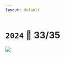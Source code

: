 ```yaml
---
layout: default
---
```


# `2024` <Marker class="text-orange-400">🫢 33/35</Marker>

<div class="circelgraph">
	<!-- 1 -->
	<logos-ubuntu class="circel" style="transform: rotate(291.176deg) translate(250px) rotate(-291.176deg);" />
	<!-- 2 -->
	<logos-nginx class="circel" style="transform: rotate(312.353deg) translate(250px) rotate(-312.353deg);" />
	<!-- 3 -->
	<logos-mysql class="circel" style="transform: rotate(333.529deg) translate(250px) rotate(-333.529deg);" />
	<!-- 4 -->
	<logos-php class="circel" style="transform: rotate(354.706deg) translate(250px) rotate(-354.706deg);" />
	<!-- 5 -->
	<logos-docker-icon class="circel" style="transform: rotate(375.882deg) translate(250px) rotate(-375.882deg);" />
	<!-- 6 -->
	<logos-nodejs-icon class="circel" style="transform: rotate(397.059deg) translate(250px) rotate(-397.059deg);" />
	<!-- 7 -->
	<logos-npm-icon class="circel" style="transform: rotate(418.235deg) translate(250px) rotate(-418.235deg);" />
	<!-- 8 -->
	<logos-webpack class="circel" style="transform: rotate(439.412deg) translate(250px) rotate(-439.412deg);" />
	<!-- 9 -->
	<logos-typescript-icon-round class="circel" style="transform: rotate(460.588deg) translate(250px) rotate(-460.588deg);" />
	<!-- 10 -->
	<logos-astro-icon class="circel" style="transform: rotate(481.765deg) translate(250px) rotate(-481.765deg);" />
	<!-- 11 -->
	<logos-vitejs class="circel" style="transform: rotate(502.941deg) translate(250px) rotate(-502.941deg);" />
	<!-- 12 -->
	<logos-tailwindcss-icon class="circel" style="transform: rotate(524.118deg) translate(250px) rotate(-524.118deg);" />
	<!-- 13 -->
	<logos-vue class="circel" style="transform: rotate(545.294deg) translate(250px) rotate(-545.294deg);" />
	<!-- 14 -->
	<logos-react class="circel" style="transform: rotate(566.471deg) translate(250px) rotate(-566.471deg);"/>
	<!-- 15 -->
	<logos-nextjs-icon class="circel" style="transform: rotate(587.647deg) translate(250px) rotate(-587.647deg);" />
	<!-- 16 -->
	<logos-vercel-icon class="circel" style="transform: rotate(608.824deg) translate(250px) rotate(-608.824deg);"/>
	<!-- 17 -->
	<Slidev class="circel" style="transform: rotate(630deg) translate(250px) rotate(-630deg);" />
	<img v-click src="/zhangyouyou.jpg" class="absolute top-50% left-50% w-[220px] h-auto rounded-xl -translate-x-50% -translate-y-50%" />
</div>
